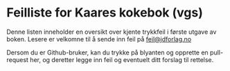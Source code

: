 # Feilliste for Kaares kokebok (vgs)
Denne listen inneholder en oversikt over kjente trykkfeil i første utgave av boken.
Lesere er velkomne til å sende inn feil på [feil@jdforlag.no](mailto:feil@jdforlag.no)

Dersom du er Github-bruker, kan du trykke på blyanten og opprette en pull-request her, og deretter
legge inn feil og eventuelt ditt forslag til rettelse.

